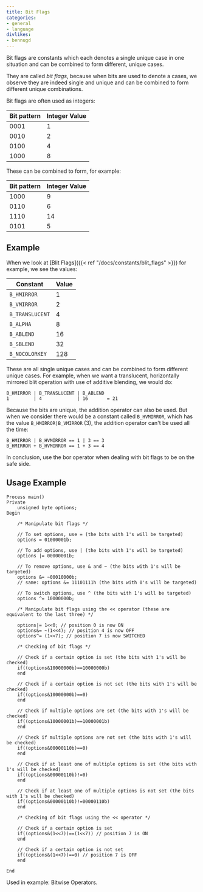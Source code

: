```yaml
---
title: Bit Flags
categories:
- general
- language
divlikes:
- bennugd
---
```


Bit flags are constants which each denotes a single unique case in one situation and can be combined to form different, unique cases.

They are called *bit flags*, because when bits are used to denote a cases, we observe they are indeed single and unique and can be combined to form different unique combinations.

Bit flags are often used as integers:

| Bit pattern | Integer Value |
|---|---|
| 0001 | 1 |
| 0010 | 2 |
| 0100 | 4 |
| 1000 | 8 |

These can be combined to form, for example:

| Bit pattern | Integer Value |
|---|---|
| 1000 | 9 |
| 0110 | 6 |
| 1110 | 14 |
| 0101 | 5 |

## Example

When we look at [Blit Flags]({{< ref "/docs/constants/blit_flags" >}}) for example, we see the values:

| Constant | Value
|---|---|
| `B_HMIRROR` | 1 |
| `B_VMIRROR` | 2 |
| `B_TRANSLUCENT` | 4 |
| `B_ALPHA` | 8 |
| `B_ABLEND` | 16 |
| `B_SBLEND` | 32 |
| `B_NOCOLORKEY` | 128 |

These are all single unique cases and can be combined to form different unique cases. For example, when we want a translucent, horizontally mirrored blit operation with use of additive blending, we would do:

```
B_HMIRROR | B_TRANSLUCENT | B_ABLEND
1         | 4             | 16       = 21
```

Because the bits are unique, the addition operator can also be used. But when we consider there would be a constant called `B_HVMIRROR`, which has the value `B_HMIRROR|B_VMIRROR` (3), the addition operator can't be used all the time:

```
B_HMIRROR | B_HVMIRROR == 1 | 3 == 3
B_HMIRROR + B_HVMIRROR == 1 + 3 == 4
```

In conclusion, use the bor operator when dealing with bit flags to be on the safe side.

## Usage Example

```
Process main()
Private
    unsigned byte options;
Begin

    /* Manipulate bit flags */

    // To set options, use = (the bits with 1's will be targeted)
    options = 01000001b;

    // To add options, use | (the bits with 1's will be targeted)
    options |= 00000001b;

    // To remove options, use & and ~ (the bits with 1's will be targeted)
    options &= ~00010000b;
    // same: options &= 11101111h (the bits with 0's will be targeted)

    // To switch options, use ^ (the bits with 1's will be targeted)
    options ^= 10000000b;

    /* Manipulate bit flags using the << operator (these are equivalent to the last three) */

    options|= 1<<0; // position 0 is now ON
    options&= ~(1<<4); // position 4 is now OFF
    options^= (1<<7); // position 7 is now SWITCHED

    /* Checking of bit flags */

    // Check if a certain option is set (the bits with 1's will be checked)
    if((options&10000000b)==10000000b)
    end

    // Check if a certain option is not set (the bits with 1's will be checked)
    if((options&10000000b)==0)
    end

    // Check if multiple options are set (the bits with 1's will be checked)
    if((options&10000001b)==10000001b)
    end

    // Check if multiple options are not set (the bits with 1's will be checked)
    if((options&00000110b)==0)
    end

    // Check if at least one of multiple options is set (the bits with 1's will be checked)
    if((options&00000110b)!=0)
    end

    // Check if at least one of multiple options is not set (the bits with 1's will be checked)
    if((options&00000110b)!=00000110b)
    end

    /* Checking of bit flags using the << operator */

    // Check if a certain option is set
    if((options&(1<<7))==(1<<7)) // position 7 is ON
    end

    // Check if a certain option is not set
    if((options&(1<<7))==0) // position 7 is OFF
    end

End
```

Used in example: Bitwise Operators.
